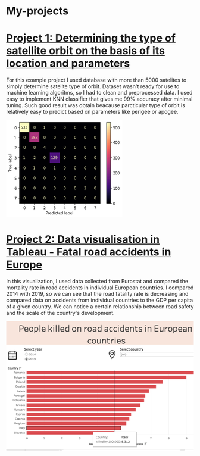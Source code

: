 # My-projects


# [Project 1: Determining the type of satellite orbit on the basis of its location and parameters](https://github.com/pawelloo/ds_satellites_proj/blob/main/KNN_satelittes.ipynb)
For this example project I used database with more than 5000 satelites to simply determine satelite type of orbit. Dataset wasn't ready for use to machine learning algoritms, so I had to clean and preprocessed data. 
I used easy to implement KNN classifier that gives me 99% accuracy after minimal tuning. Such good result was obtain beacause parcticular type of orbit is relatively easy to predict based on parameters like perigee or apogee.

![](https://github.com/PawelML/My-projects/blob/main/images/index.png)


# [Project 2: Data visualisation in Tableau - Fatal road accidents in Europe](https://public.tableau.com/app/profile/pawel6908/viz/RoadaccidentsEurope/Dashboard1?publish=yes)
In this visualization, I used data collected from Eurostat and compared the mortality rate in road accidents in individual European countries. I compared 2014 with 2019, so we can see that the road fatality rate is decreasing and compared data on accidents from individual countries to the GDP per capita of a given country. We can notice a certain relationship between road safety and the scale of the country's development.

![](https://github.com/PawelML/My-projects/blob/main/images/Fatal%20roads%20accidents%20Europe.png)
